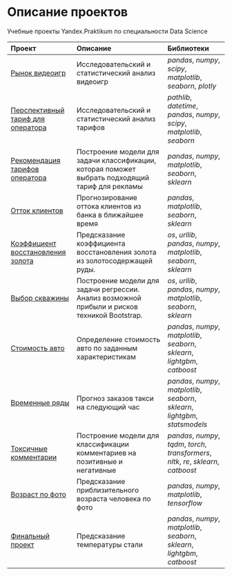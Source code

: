 # Описание проектов
Учебные проекты Yandex.Praktikum по специальности Data Science


| Проект              | Описание           | Библиотеки                     |
| :-------------------- | :------------------------------------------------- |:---------------------------|
| [Рынок видеоигр](https://github.com/mo-hai/praktikum_projects/tree/main/game_EDA_SDA) | Исследовательский и статистический анализ видеоигр | *pandas*, *numpy*, *scipy*, *matplotlib*, *seaborn*, *plotly* |
| [Перспективный тариф для оператора](https://github.com/mo-hai/praktikum_projects/tree/main/telecom_SDA_EDA) | Исследовательский и статистический анализ тарифов | *pathlib*, *datetime*, *pandas*, *numpy*, *scipy*, *matplotlib*, *seaborn* |
| [Рекомендация тарифов оператора](https://github.com/mo-hai/praktikum_projects/tree/main/telecom_classification) | Построение модели для задачи классификации, которая поможет выбрать подходящий тариф для рекламы | *pandas*, *numpy*, *matplotlib*, *seaborn*, *sklearn* |
| [Отток клиентов](https://github.com/mo-hai/praktikum_projects/tree/main/bank_churn_classification) | Прогнозирование оттока клиентов из банка в ближайшее время | *pandas*, *matplotlib*, *seaborn*, *sklearn* |
| [Коэффициент восстановления золота](https://github.com/mo-hai/praktikum_projects/tree/main/gold)|Предсказание коэффициента восстановления золота из золотосодержащей руды.| *os*, *urllib*, *pandas*, *numpy*, *matplotlib*, *seaborn*, *sklearn*|
| [Выбор скважины](https://github.com/mo-hai/praktikum_projects/tree/main/petroleum_regression)|Построение модели для задачи регрессии. Анализ возможной прибыли и рисков техникой Bootstrap.| *os*, *urllib*, *pandas*, *numpy*, *matplotlib*, *seaborn*, *sklearn*|
| [Стоимость авто](https://github.com/mo-hai/praktikum_projects/tree/main/auto_price_regression)|Определение стоимость авто по заданным характеристикам|*pandas*, *numpy*, *matplotlib*, *seaborn*, *sklearn*, *lightgbm*, *catboost*|
| [Временные ряды](https://github.com/mo-hai/praktikum_projects/tree/main/taxi_time_series)|Прогноз заказов такси на следующий час|*pandas*, *numpy*, *matplotlib*, *seaborn*, *sklearn*, *lightgbm*, *statsmodels*|
| [Токсичные комментарии](https://github.com/mo-hai/praktikum_projects/tree/main/comments_NLP)|Построение модели для классификации комментариев на позитивные и негативные|*pandas*, *numpy*, *tqdm*, *torch*, *transformers*, *nltk*, *re*, *sklearn*, *catboost*|
| [Возраст по фото](https://github.com/mo-hai/praktikum_projects/tree/main/photo_age_CV)|Предсказание приблизительного возраста человека по фото|*pandas*, *numpy*, *matplotlib*, *tensorflow*|
| [Финальный проект](https://github.com/mo-hai/praktikum_projects/tree/main/final_project_prom)|Предсказание температуры стали|*pandas*, *numpy*, *matplotlib*, *seaborn*, *sklearn*, *lightgbm*, *catboost*|

